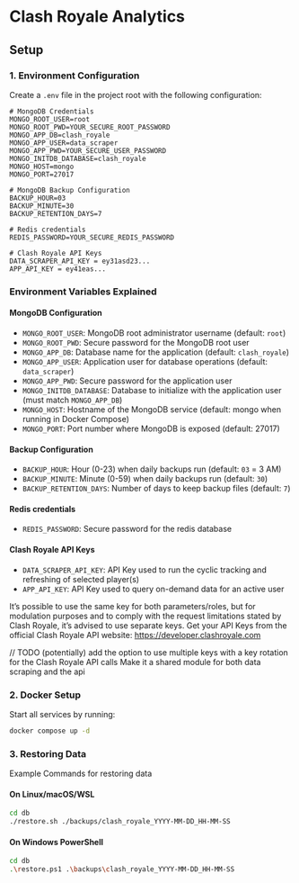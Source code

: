# Clash Royale Analytics

## Setup

### 1. Environment Configuration

Create a `.env` file in the project root with the following configuration:

```env
# MongoDB Credentials
MONGO_ROOT_USER=root
MONGO_ROOT_PWD=YOUR_SECURE_ROOT_PASSWORD
MONGO_APP_DB=clash_royale
MONGO_APP_USER=data_scraper
MONGO_APP_PWD=YOUR_SECURE_USER_PASSWORD
MONGO_INITDB_DATABASE=clash_royale
MONGO_HOST=mongo
MONGO_PORT=27017

# MongoDB Backup Configuration
BACKUP_HOUR=03
BACKUP_MINUTE=30
BACKUP_RETENTION_DAYS=7

# Redis credentials
REDIS_PASSWORD=YOUR_SECURE_REDIS_PASSWORD

# Clash Royale API Keys
DATA_SCRAPER_API_KEY = ey31asd23...
APP_API_KEY = ey41eas...
```

### Environment Variables Explained

#### MongoDB Configuration
- `MONGO_ROOT_USER`: MongoDB root administrator username (default: `root`)
- `MONGO_ROOT_PWD`: Secure password for the MongoDB root user
- `MONGO_APP_DB`: Database name for the application (default: `clash_royale`)
- `MONGO_APP_USER`: Application user for database operations (default: `data_scraper`)
- `MONGO_APP_PWD`: Secure password for the application user
- `MONGO_INITDB_DATABASE`: Database to initialize with the application user (must match `MONGO_APP_DB`)
- `MONGO_HOST`: Hostname of the MongoDB service (default: mongo when running in Docker Compose)
- `MONGO_PORT`: Port number where MongoDB is exposed (default: 27017)


#### Backup Configuration
- `BACKUP_HOUR`: Hour (0-23) when daily backups run (default: `03` = 3 AM)
- `BACKUP_MINUTE`: Minute (0-59) when daily backups run (default: `30`)
- `BACKUP_RETENTION_DAYS`: Number of days to keep backup files (default: `7`)

#### Redis credentials
- `REDIS_PASSWORD`: Secure password for the redis database

#### Clash Royale API Keys
- `DATA_SCRAPER_API_KEY`: API Key used to run the cyclic tracking and refreshing of selected player(s)
- `APP_API_KEY`: API Key used to query on-demand data for an active user

It’s possible to use the same key for both parameters/roles, but for modulation purposes and to comply with the request limitations stated by Clash Royale, it’s advised to use separate keys. Get your API Keys from the official Clash Royale API website: https://developer.clashroyale.com

// TODO (potentially) add the option to use multiple keys with a key rotation for the Clash Royale API calls
Make it a shared module for both data scraping and the api 

### 2. Docker Setup

Start all services by running:

```bash
docker compose up -d
```

### 3. Restoring Data

Example Commands for restoring data 

#### On Linux/macOS/WSL
```bash
cd db
./restore.sh ./backups/clash_royale_YYYY-MM-DD_HH-MM-SS
```

#### On Windows PowerShell
```bash
cd db
.\restore.ps1 .\backups\clash_royale_YYYY-MM-DD_HH-MM-SS
```